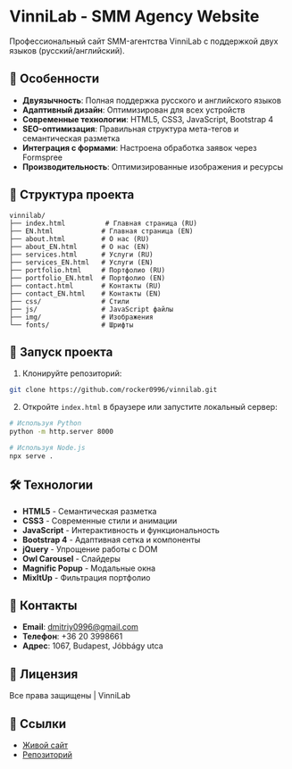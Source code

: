 # VinniLab - SMM Agency Website

Профессиональный сайт SMM-агентства VinniLab с поддержкой двух языков (русский/английский).

## 🌟 Особенности

- **Двуязычность**: Полная поддержка русского и английского языков
- **Адаптивный дизайн**: Оптимизирован для всех устройств
- **Современные технологии**: HTML5, CSS3, JavaScript, Bootstrap 4
- **SEO-оптимизация**: Правильная структура мета-тегов и семантическая разметка
- **Интеграция с формами**: Настроена обработка заявок через Formspree
- **Производительность**: Оптимизированные изображения и ресурсы

## 📁 Структура проекта

```
vinnilab/
├── index.html          # Главная страница (RU)
├── EN.html            # Главная страница (EN)
├── about.html         # О нас (RU)
├── about_EN.html      # О нас (EN)
├── services.html      # Услуги (RU)
├── services_EN.html   # Услуги (EN)
├── portfolio.html     # Портфолио (RU)
├── portfolio_EN.html  # Портфолио (EN)
├── contact.html       # Контакты (RU)
├── contact_EN.html    # Контакты (EN)
├── css/               # Стили
├── js/                # JavaScript файлы
├── img/               # Изображения
└── fonts/             # Шрифты
```

## 🚀 Запуск проекта

1. Клонируйте репозиторий:
```bash
git clone https://github.com/rocker0996/vinnilab.git
```

2. Откройте `index.html` в браузере или запустите локальный сервер:
```bash
# Используя Python
python -m http.server 8000

# Используя Node.js
npx serve .
```

## 🛠 Технологии

- **HTML5** - Семантическая разметка
- **CSS3** - Современные стили и анимации
- **JavaScript** - Интерактивность и функциональность
- **Bootstrap 4** - Адаптивная сетка и компоненты
- **jQuery** - Упрощение работы с DOM
- **Owl Carousel** - Слайдеры
- **Magnific Popup** - Модальные окна
- **MixItUp** - Фильтрация портфолио

## 📧 Контакты

- **Email**: dmitriy0996@gmail.com
- **Телефон**: +36 20 3998661
- **Адрес**: 1067, Budapest, Jóbbágy utca

## 📄 Лицензия

Все права защищены | VinniLab

## 🔗 Ссылки

- [Живой сайт](https://rocker0996.github.io/vinnilab/)
- [Репозиторий](https://github.com/rocker0996/vinnilab)
